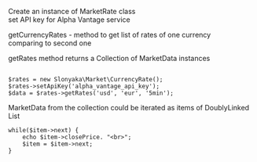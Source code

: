 

Create an instance of MarketRate class  
set API key for Alpha Vantage service  


getCurrencyRates - method to get list of rates of one currency  
comparing to second one


getRates method returns a Collection of MarketData instances


```

$rates = new Slonyaka\Market\CurrencyRate();
$rates->setApiKey('alpha_vantage_api_key');
$data = $rates->getRates('usd', 'eur', '5min');

```

MarketData from the collection could be iterated as items of DoublyLinked List


```
while($item->next) {
	echo $item->closePrice. "<br>";
	$item = $item->next;
}

```